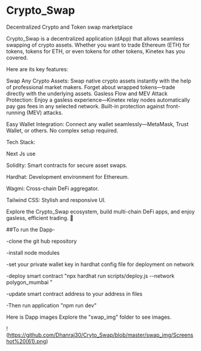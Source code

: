 # Crypto_Swap
Decentralized Crypto and Token swap marketplace

 Crypto_Swap is a decentralized application (dApp) that allows seamless swapping of crypto assets. Whether you want to trade Ethereum (ETH) for tokens, tokens for ETH, or even tokens for other tokens, Kinetex has you covered.

Here are its key features:

Swap Any Crypto Assets: Swap native crypto assets instantly with the help of professional market makers. Forget about wrapped tokens—trade directly with the underlying assets. Gasless Flow and MEV Attack Protection: Enjoy a gasless experience—Kinetex relay nodes automatically pay gas fees in any selected network. Built-in protection against front-running (MEV) attacks.

Easy Wallet Integration: Connect any wallet seamlessly—MetaMask, Trust Wallet, or others. No complex setup required.

Tech Stack: 

Next Js use

Solidity: Smart contracts for secure asset swaps. 

Hardhat: Development environment for Ethereum. 

Wagmi: Cross-chain DeFi aggregator. 

Tailwind CSS: Stylish and responsive UI.

Explore the Crypto_Swap ecosystem, build multi-chain DeFi apps, and enjoy gasless, efficient trading. 🚀

##To run the Dapp-

-clone the git hub repository

-install node modules

-set your private wallet key in hardhat config file for deployment on network 

-deploy smart contract "npx hardhat run scripts/deploy.js --network polygon_mumbai
"

-update smart contract address to your address in files

-Then run application "npm run dev"

Here is Dapp images 
Explore the "swap_img" folder to see images.

!(https://github.com/Dhanraj30/Cryto_Swap/blob/master/swap_img/Screenshot%20(61).png) 


